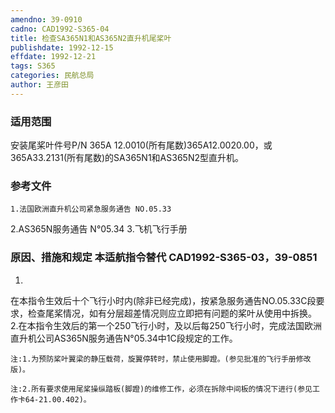 ```yaml
---
amendno: 39-0910
cadno: CAD1992-S365-04
title: 检查SA365N1和AS365N2直升机尾桨叶
publishdate: 1992-12-15
effdate: 1992-12-21
tags: S365
categories: 民航总局
author: 王彦田
---
```


### 适用范围 
安装尾桨叶件号P/N 365A 12.0010(所有尾数)365A12.0020.00，或365A33.2131(所有尾数)的SA365N1和AS365N2型直升机。

<!--more-->
### 参考文件
    1.法国欧洲直升机公司紧急服务通告 NO.05.33 
2.AS365N服务通告 N°05.34 
    3.飞机飞行手册

### 原因、措施和规定 本适航指令替代 CAD1992-S365-03，39-0851 
1.
在本指令生效后十个飞行小时内(除非已经完成)，按紧急服务通告NO.05.33C段要求，检查尾桨情况，如有分层超差情况则应立即把有问题的桨叶从使用中拆换。 
    2.在本指令生效后的第一个250飞行小时，及以后每250飞行小时，完成法国欧洲直升机公司AS365N服务通告N°05.34中1C段规定的工作。 

    注:1.为预防桨叶翼梁的静压载荷，旋翼停转时，禁止使用脚蹬。(参见批准的飞行手册修改版)。 
  
    注:2.所有要求使用尾桨操纵踏板(脚蹬)的维修工作，必须在拆除中间板的情况下进行(参见工作卡64-21.00.402)。

